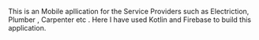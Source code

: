 This is an Mobile apllication for the Service Providers such as Electriction, Plumber , Carpenter etc . Here I have used Kotlin and Firebase to build this application.  
